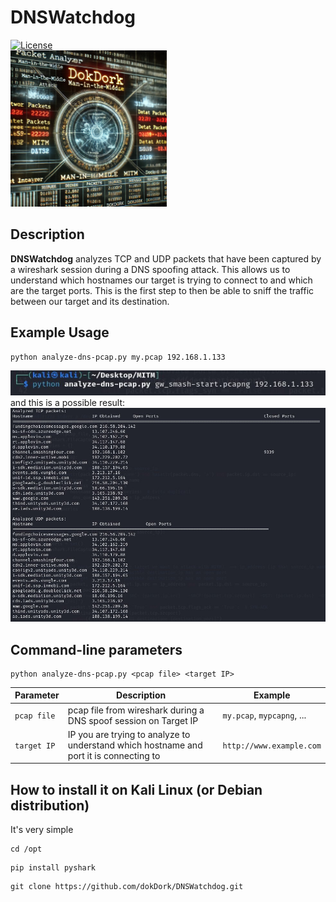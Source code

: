 # DNSWatchdog
[![License](https://img.shields.io/badge/license-MIT-_red.svg)](https://opensource.org/licenses/MIT)  
<img src="https://raw.githubusercontent.com/dokDork/DNSWatchdog/refs/heads/main/images/DNSWatchguard.jpg" width="250" height="250">  

## Description
**DNSWatchdog** analyzes TCP and UDP packets that have been captured by a wireshark session during a DNS spoofing attack. This allows us to understand which hostnames our target is trying to connect to and which are the target ports. This is the first step to then be able to sniff the traffic between our target and its destination.

## Example Usage
 ```
python analyze-dns-pcap.py my.pcap 192.168.1.133
 ``` 
<img src="https://raw.githubusercontent.com/dokDork/DNSWatchdog/refs/heads/main/images/01.jpg">  
and this is a possible result:
<img src="https://raw.githubusercontent.com/dokDork/DNSWatchdog/refs/heads/main/images/02.jpg">  

## Command-line parameters
```
python analyze-dns-pcap.py <pcap file> <target IP>
```

| Parameter | Description                          | Example       |
|-----------|--------------------------------------|---------------|
| `pcap file`      | pcap file from wireshark during a DNS spoof session on Target IP | `my.pcap`, `mypcapng`, ... |
| `target IP`      | IP you are trying to analyze to understand which hostname and port it is connecting to  | `http://www.example.com`          |

  
## How to install it on Kali Linux (or Debian distribution)
It's very simple  
```
cd /opt
```
```
pip install pyshark
```
```
git clone https://github.com/dokDork/DNSWatchdog.git
```
